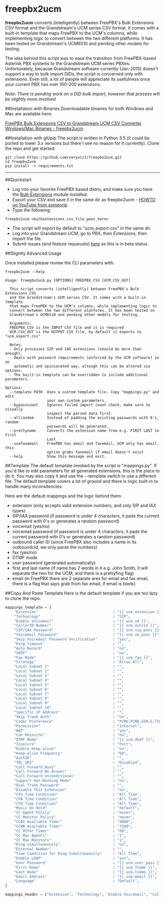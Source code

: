 # freepbx2ucm

**freepbx2ucm** converts (intelligently) between FreePBX's Bulk Extensions CSV format and the Grandstream's UCM series CSV format. It comes with a built-in template that maps FreePBX to the UCM's columns, while implementing logic to convert between the two different platforms. It has been tested on Grandstream's UCM6510 and pending other models for testing.

The idea behind this script was to ease the transition from FreePBX-based Asterisk PBX systems to the Grandstream UCM series PBXes. Unfortunately, because Grandstream software currently (Jan-2015) doesn't support a way to bulk import DIDs, the script is concerned only with extensions. Even still, a lot of people will appreciate its usefulness once your current PBX has over 100-200 extensions.

*Note: There is pending work on a DID bulk import, however that process will be slightly more involved*

##Installation with Binaries
Downloadable binaries for both Windows and Mac are available here:

[FreePBX Bulk Extensions CSV to Grandstream UCM CSV Converter Windows/Mac Binaries - freepbx2ucm](http://northshoreit.me/freepbx-to-grandstream-ucm-freepbx2ucm/)

##Installation with git/pip
The script is written in Python 3.5 (it could be ported to lower 3.x versions but there I see no reason for it currently).
Clone the repo and get started:
~~~
git clone https://github.com/veryxcit/freepbx2ucm.git
cd freepbx2ucm
pip install -r requirements.txt
~~~
---
##Quickstart
* Log into your favorite FreePBX based distro, and make sure you have the [Bulk Extensions](http://wiki.freepbx.org/display/FPG/Bulk+Extensions) module installed.
* Export your CSV and save it in the same dir as freepbx2ucm - [HOWTO on YouTube from someone](https://www.youtube.com/watch?v=TChvvUb7OPghttps://www.youtube.com/watch?v=TChvvUb7OPg).
* Type the following:
~~~
freepbx2ucm <bulkextensions_csv_file_goes_here>
~~~
* The script will export by default to "ucm_export.csv" in the same dir.
* Log into your Grandstream UCM, go to PBX, then Extensions, then import the file.
* Submit issues (and feature requeusts) [here](https://github.com/veryxcit/freepbx2ucm/issues) as this is in beta status.

##Slightly Advanced Usage

Once installed please review the CLI parameters with:
~~~
freepbx2ucm --help

Usage: freepbx2ucm.py [OPTIONS] FREEPBX_CSV [UCM_CSV_OUT]

  This script converts (intelligently) between FreePBX's Bulk Extensions CSV
  and the Grandstream's UCM series CSV. It comes with a built-in template
  that maps FreePBX to the UCM's columns, while implementing logic to
  convert between the two different platforms. It has been tested on
  Grandstream's UCM6510 and pending other models for testing.

  Arguments:
  FREEPBX_CSV is the INPUT CSV file and it is required
  UCM_CSV_OUT is the OUTPUT CSV file, by default it exports to "ucm_export.csv"

  Notes:
  - Only processes SIP and IAX extensions (should be more than enough).
  - Deals with password requirements (enforced by the UCM software) in an
    automatic and opinionated way, altough this can be altered via options.
  - The built-in template can be overridden to include additional parameters.

Options:
  --template PATH  Uses a custom template file. Copy "mappings.py" and edit
                   your own custom parameters.
  --bypasscount    Ignores failed import count check, make sure to visually
                   inspect the parsed data first.
  --allrandom      Instead of padding the existing passwords with 0's, random
                   passwords will be generated.
  --prettyname     Converts the extension name from e.g. FIRST LAST to First
                   Last
  --usefaxemail    FreePBX has email and faxemail, UCM only has email, this
                   option grabs faxemail if email doesn't exist
  --help           Show this message and exit.
~~~

##Template
The default template invoked by the script is "mappings.py". If you'd like to edit parameters for all generated extensions, this is the place to do it. You may also copy it and use the --template switch to use a different file. The default template covers a lot of ground and there is logic built-in to handle many inconsitencies.

Here are the default mappings and the logic behind them:
* extension (only accepts valid extension numbers, and only SIP and IAX types)
* SIP/IAX password (if password is under 4 characters, it pads the current password with 0's or generates a random password)
* voicemail (yes/no)
* voicemail password (if password is under 4 characters, it pads the current password with 0's or generates a random password)
* outbound caller ID (since FreePBX also includes a name in its outboundcid, we only parse the numbers)
* fax (yes/no)
* DTMF mode
* user password (generated automatically)
* first and last name (if name has 2 words in it e.g. John Smith, it will separate the two for the UCM, and there is a prettyfing flag)
* email (in FreePBX there are 2 separate ares for email and fax email, there is a flag that says grab from fax email, if email is blank)

##Copy And Paste Template
Here is the default template if you are too lazy to clone the repo:
~~~python
mappings_template = {
	"Extension"                                  : "{{ ucm.extension }}",
	"Technology"                                 : "SIP",
	"Enable Voicemail"                           : "{{ ucm.vm }}",
	"CallerID Number"                            : "{{ ucm.outcid }}",
	"SIP/IAX Password"                           : "{{ ucm.sip_pass }}",
	"Voicemail Password"                         : "{{ ucm.vm_pass }}",
	"Skip Voicemail Password Verification"       : "yes",
	"Ring Timeout"                               : "",
	"Auto Record"                                : "no",
	"SRTP"                                       : "no",
	"Fax Mode"                                   : "{{ ucm.fax }}",
	"Strategy"                                   : "Allow All",
	"Local Subnet 1"                             : "",
	"Local Subnet 2"                             : "",
	"Local Subnet 3"                             : "",
	"Local Subnet 4"                             : "",
	"Local Subnet 5"                             : "",
	"Local Subnet 6"                             : "",
	"Local Subnet 7"                             : "",
	"Local Subnet 8"                             : "",
	"Local Subnet 9"                             : "",
	"Local Subnet 10"                            : "",
	"Specific IP Address"                        : "",
	"Skip Trunk Auth"                            : "no",
	"Codec Preference"                           : "PCMU,PCMA,GSM,G.726,G.722,G.729,H.264,ILBC",
	"Permission"                                 : "Internal",
	"NAT"                                        : "yes",
	"Can Reinvite"                               : "no",
	"DTMF Mode"                                  : "{{ ucm.dtmf }}",
	"Insecure"                                   : "Port",
	"Enable Keep-alive"                          : "no",
	"Keep-alive Frequency"                       : "60",
	"AuthID"                                     : "",
	"TEL URI"                                    : "Disabled",
	"Call Forward Busy"                          : "",
	"Call Forward No Answer"                     : "",
	"Call Forward Unconditional"                 : "",
	"Support Hot-Desking Mode"                   : "no",
	"Dial Trunk Password"                        : "",
	"Disable This Extension"                     : "no",
	"CFU Time Condition"                         : "All Time",
	"CFN Time Condition"                         : "All Time",
	"CFB Time Condition"                         : "All Time",
	"Music On Hold"                              : "default",
	"CC Agent Policy"                            : "never",
	"CC Monitor Policy"                          : "never",
	"CCBS Available Timer"                       : "4800",
	"CCNR Available Timer"                       : "7200",
	"CC Offer Timer"                             : "60",
	"CC Max Agents"                              : "1",
	"CC Max Monitors"                            : "2",
	"Ring simultaneously"                        : "no",
	"External Number"                            : "",
	"Time Condition for Ring Simultaneously"     : "All Time",
	"Enable LDAP"                                : "yes",
	"User Password"                              : "{{ ucm.user_pass }}",
	"First Name"                                 : "{{ ucm.fname }}",
	"Last Name"                                  : "{{ ucm.lname }}",
	"Email Address"                              : "{{ ucm.email }}",
	"Language"                                   : "Default",
}

mappings_header = ["Extension", "Technology", "Enable Voicemail", "CallerID Number", "SIP/IAX Password", "Voicemail Password", "Skip Voicemail Password Verification", "Ring Timeout", "Auto Record", "SRTP", "Fax Mode", "Strategy", "Local Subnet 1", "Local Subnet 2", "Local Subnet 3", "Local Subnet 4", "Local Subnet 5", "Local Subnet 6", "Local Subnet 7", "Local Subnet 8", "Local Subnet 9", "Local Subnet 10", "Specific IP Address", "Skip Trunk Auth", "Codec Preference", "Permission", "NAT", "Can Reinvite", "DTMF Mode", "Insecure", "Enable Keep-alive", "Keep-alive Frequency", "AuthID", "TEL URI", "Call Forward Busy", "Call Forward No Answer", "Call Forward Unconditional", "Support Hot-Desking Mode", "Dial Trunk Password", "Disable This Extension", "CFU Time Condition", "CFN Time Condition", "CFB Time Condition", "Music On Hold", "CC Agent Policy", "CC Monitor Policy", "CCBS Available Timer", "CCNR Available Timer", "CC Offer Timer", "CC Max Agents", "CC Max Monitors", "Ring simultaneously", "External Number", "Time Condition for Ring Simultaneously", "Enable LDAP", "User Password", "First Name", "Last Name", "Email Address", "Language"]
~~~
